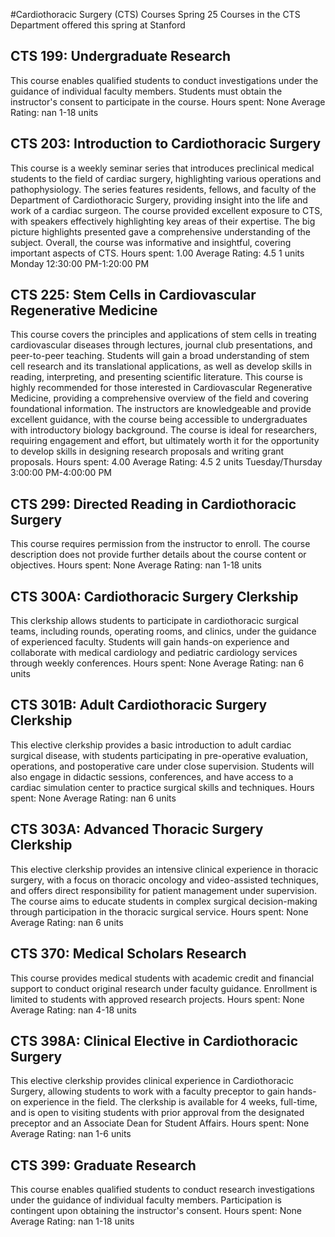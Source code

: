 #Cardiothoracic Surgery (CTS) Courses Spring 25
Courses in the CTS Department offered this spring at Stanford
## CTS 199: Undergraduate Research
This course enables qualified students to conduct investigations under the guidance of individual faculty members. Students must obtain the instructor's consent to participate in the course.
Hours spent: None
Average Rating: nan
1-18 units
## CTS 203: Introduction to Cardiothoracic Surgery
This course is a weekly seminar series that introduces preclinical medical students to the field of cardiac surgery, highlighting various operations and pathophysiology. The series features residents, fellows, and faculty of the Department of Cardiothoracic Surgery, providing insight into the life and work of a cardiac surgeon.
The course provided excellent exposure to CTS, with speakers effectively highlighting key areas of their expertise. The big picture highlights presented gave a comprehensive understanding of the subject. Overall, the course was informative and insightful, covering important aspects of CTS.
Hours spent: 1.00
Average Rating: 4.5
1 units
Monday 12:30:00 PM-1:20:00 PM
## CTS 225: Stem Cells in Cardiovascular Regenerative Medicine
This course covers the principles and applications of stem cells in treating cardiovascular diseases through lectures, journal club presentations, and peer-to-peer teaching. Students will gain a broad understanding of stem cell research and its translational applications, as well as develop skills in reading, interpreting, and presenting scientific literature.
This course is highly recommended for those interested in Cardiovascular Regenerative Medicine, providing a comprehensive overview of the field and covering foundational information. The instructors are knowledgeable and provide excellent guidance, with the course being accessible to undergraduates with introductory biology background. The course is ideal for researchers, requiring engagement and effort, but ultimately worth it for the opportunity to develop skills in designing research proposals and writing grant proposals.
Hours spent: 4.00
Average Rating: 4.5
2 units
Tuesday/Thursday 3:00:00 PM-4:00:00 PM
## CTS 299: Directed Reading in Cardiothoracic Surgery
This course requires permission from the instructor to enroll. The course description does not provide further details about the course content or objectives.
Hours spent: None
Average Rating: nan
1-18 units
## CTS 300A: Cardiothoracic Surgery Clerkship
This clerkship allows students to participate in cardiothoracic surgical teams, including rounds, operating rooms, and clinics, under the guidance of experienced faculty. Students will gain hands-on experience and collaborate with medical cardiology and pediatric cardiology services through weekly conferences.
Hours spent: None
Average Rating: nan
6 units
## CTS 301B: Adult Cardiothoracic Surgery Clerkship
This elective clerkship provides a basic introduction to adult cardiac surgical disease, with students participating in pre-operative evaluation, operations, and postoperative care under close supervision. Students will also engage in didactic sessions, conferences, and have access to a cardiac simulation center to practice surgical skills and techniques.
Hours spent: None
Average Rating: nan
6 units
## CTS 303A: Advanced Thoracic Surgery Clerkship
This elective clerkship provides an intensive clinical experience in thoracic surgery, with a focus on thoracic oncology and video-assisted techniques, and offers direct responsibility for patient management under supervision. The course aims to educate students in complex surgical decision-making through participation in the thoracic surgical service.
Hours spent: None
Average Rating: nan
6 units
## CTS 370: Medical Scholars Research
This course provides medical students with academic credit and financial support to conduct original research under faculty guidance. Enrollment is limited to students with approved research projects.
Hours spent: None
Average Rating: nan
4-18 units
## CTS 398A: Clinical Elective in Cardiothoracic Surgery
This elective clerkship provides clinical experience in Cardiothoracic Surgery, allowing students to work with a faculty preceptor to gain hands-on experience in the field. The clerkship is available for 4 weeks, full-time, and is open to visiting students with prior approval from the designated preceptor and an Associate Dean for Student Affairs.
Hours spent: None
Average Rating: nan
1-6 units
## CTS 399: Graduate Research
This course enables qualified students to conduct research investigations under the guidance of individual faculty members. Participation is contingent upon obtaining the instructor's consent.
Hours spent: None
Average Rating: nan
1-18 units